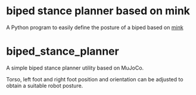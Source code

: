 # biped stance planner based on mink
A Python program to easily define the posture of a biped based on [mink](https://github.com/kevinzakka/mink)

# biped_stance_planner
A simple biped stance planner utility based on MuJoCo. 

Torso, left foot and right foot position and orientation can be adjusted to obtain a suitable robot posture.
